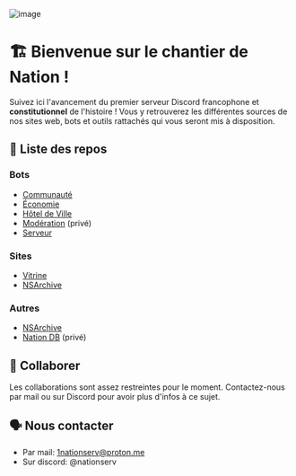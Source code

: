 ![image](https://github.com/user-attachments/assets/728e4724-160d-4b87-b69a-f9709d4cd7e6)

# :building_construction: Bienvenue sur le chantier de Nation !

Suivez ici l'avancement du premier serveur Discord francophone et **constitutionnel** de l'histoire ! Vous y retrouverez les différentes sources de nos sites web, bots et outils rattachés qui vous seront mis à disposition.

## :scroll: Liste des repos

### Bots
- [Communauté](https://github.com/1nserv/communaute)
- [Économie](https://github.com/1nserv/economie)
- [Hôtel de Ville](https://github.com/1nserv/hdv.bot)
- [Modération](https://github.com/1nserv/moderation) (privé)
- [Serveur](https://github.com/1nserv/serveur.bot)

### Sites
- [Vitrine](https://github.com/okayhappex/nation-server)
- [NSArchive](https://github.com/okayhappex/nation-server)

### Autres
- [NSArchive](https://github.com/1nserv/1ns-archive)
- [Nation DB](https://github.com/okayhappex/nation-db) (privé)

## :busts_in_silhouette: Collaborer
Les collaborations sont assez restreintes pour le moment. Contactez-nous par mail ou sur Discord pour avoir plus d'infos à ce sujet.

## :speaking_head: Nous contacter
- Par mail: 1nationserv@proton.me
- Sur discord: @nationserv
